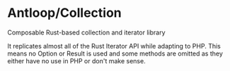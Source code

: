 # Antloop/Collection

Composable Rust-based collection and iterator library

It replicates almost all of the Rust Iterator API while adapting to PHP. This means no Option or Result is used and some methods are omitted as they either have no use in PHP or don't make sense.
